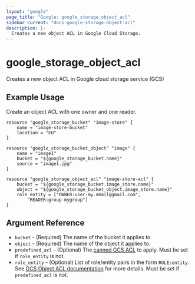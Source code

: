 ```yaml
---
layout: "google"
page_title: "Google: google_storage_object_acl"
sidebar_current: "docs-google-storage-object-acl"
description: |-
  Creates a new object ACL in Google Cloud Storage.
---
```


# google\_storage\_object\_acl

Creates a new object ACL in Google cloud storage service (GCS)

## Example Usage

Create an object ACL with one owner and one reader.

```
resource "google_storage_bucket" "image-store" {
	name = "image-store-bucket"
	location = "EU"
}

resource "google_storage_bucket_object" "image" {
	name = "image1"
    bucket = "${google_storage_bucket.name}"
    source = "image1.jpg"
}

resource "google_storage_object_acl" "image-store-acl" {
    bucket = "${google_storage_bucket.image_store.name}"
    object = "${google_storage_bucket_object.image_store.name}"
    role_entity = ["OWNER:user-my.email@gmail.com",
        "READER:group-mygroup"]
}

```

## Argument Reference

* `bucket` - (Required) The name of the bucket it applies to.
* `object` - (Required) The name of the object it applies to.
* `predefined_acl` - (Optional) The [canned GCS ACL](https://cloud.google.com/storage/docs/access-control#predefined-acl) to apply. Must be set if `role_entity` is not.
* `role_entity` - (Optional) List of role/entity pairs in the form `ROLE:entity`. See [GCS Object ACL documentation](https://cloud.google.com/storage/docs/json_api/v1/objectAccessControls) for more details. Must be set if `predefined_acl` is not.
